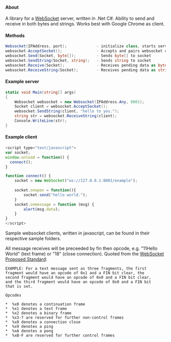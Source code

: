 #### About
A library for a [WebSocket][1] server, written in .Net C#. Ability to send and receive in both bytes and strings. Works best with Google Chrome as client.

#### Methods
```csharp
Websocket(IPAddress, port);				- initialize class, starts server
websocket.AcceptSocket();				- Accepts and pairs websocket client, returns client socket
websocket.Send(Socket, byte[]);			- Sends byte[] to socket
websocket.SendString(Socket, string);	- Sends string to socket
websocket.Receive(Socket);				- Receives pending data as byte[]
websocket.ReceiveString(Socket);		- Receives pending data as string
```

#### Example server
```csharp
static void Main(string[] args)
{
	Websocket websocket = new Websocket(IPAddress.Any, 8001);
	Socket client = websocket.AcceptSocket();
	websocket.SendString(client, "hello to you.");
	string str = websocket.ReceiveString(client);
	Console.WriteLine(str);
}
```

#### Example client
```javascript
<script type="text/javascript">
var socket;
window.onload = function() {
  connect();
}

function connect() {
	socket = new WebSocket("ws://127.0.0.1:8001/example");
	
	socket.onopen = function(){
		socket.send("hello world.");
	}
	socket.onmessage = function (msg) {
		alert(msg.data);
	}
}
</script>
```
Sample websocket clients, written in javascript, can be found in their respective sample folders.

All message receives will be preceeded by fin then opcode, e.g. "11Hello World" (text frame) or "18" (close connection).
Quoted from the [WebSocket Proposed Standard][3]:
```javscript
EXAMPLE: For a text message sent as three fragments, the first
fragment would have an opcode of 0x1 and a FIN bit clear, the
second fragment would have an opcode of 0x0 and a FIN bit clear,
and the third fragment would have an opcode of 0x0 and a FIN bit
that is set.
      
Opcodes
      
*  %x0 denotes a continuation frame
*  %x1 denotes a text frame
*  %x2 denotes a binary frame
*  %x3-7 are reserved for further non-control frames
*  %x8 denotes a connection close
*  %x9 denotes a ping
*  %xA denotes a pong
*  %xB-F are reserved for further control frames
```

[1]: http://en.wikipedia.org/wiki/WebSocket
[2]: http://www.microsoft.com/en-us/download/details.aspx?id=9983
[3]: http://tools.ietf.org/html/rfc6455